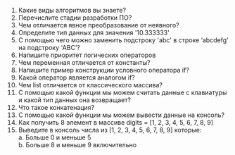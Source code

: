 1.	Какие виды алгоритмов вы знаете?  
2.	Перечислите стадии разработки ПО?  
3.	Чем отличается явное преобразование от неявного?  
4.	Определите тип данных для значения '10.333333'  
5.	C помощью чего можно заменить подстроку 'abc' в строке ‘abcdefg’ на подстроку ‘ABC’?  
6.	Напишите приоритет логических операторов  
7.	Чем переменная отличается от константы?
8.	Напишите пример конструкции условного оператора if?  
9.	Какой оператор является аналогом if?  
10.	Чем list отличается от классического массива?  
11.	С помощью какой функции мы можем считать данные с клавиатуры и какой тип данных она возвращает?  
12.	Что такое конкатенация?  
13.	С помощью какой функции мы можем вывести данные на консоль?  
14.	Как получить 8 элемент в массиве digits = [1, 2, 3, 4, 5, 6, 7, 8, 9]  
15.	Выведите в консоль числа из [1, 2, 3, 4, 5, 6, 7, 8, 9] которые:  
    a.	Больше 0 и меньше 5  
    b.	Больше 8 и меньше 9 включительно  
